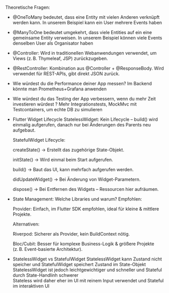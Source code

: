 Theoretische Fragen:
- @OneToMany bedeutet, dass eine Entity mit vielen Anderen verknüpft werden kann. In unserem Beispiel kann ein User mehrere Events haben
- @ManyToOne bedeutet umgekehrt, dass viele Entities auf ein eine gemeinsame Entity verweisen. In unserem Beispiel können viele Events denselben User als Organisator haben
- @Controller:
  Wird in traditionellen Webanwendungen verwendet, um Views (z. B. Thymeleaf, JSP) zurückzugeben.
- @RestController:
  Kombination aus @Controller + @ResponseBody. Wird verwendet für REST-APIs, gibt direkt JSON zurück.

- Wie würdest du die Performance deiner App messen? Im Backend könnte man Prometheus+Grafana anwenden
- Wie würdest du das Testing der App verbessern, wenn du mehr Zeit investieren
  würdest ? Mehr Integrationstests, MockMvc mit Testcontainers, um echte DB zu simulieren

- Flutter Widget Lifecycle 
  StatelessWidget:
  Kein Lifecycle – build() wird einmalig aufgerufen, danach nur bei Änderungen des Parents neu aufgebaut.

  StatefulWidget Lifecycle:

  createState() → Erstellt das zugehörige State-Objekt.

  initState() → Wird einmal beim Start aufgerufen.

  build() → Baut das UI, kann mehrfach aufgerufen werden.

  didUpdateWidget() → Bei Änderung von Widget-Parametern.

  dispose() → Bei Entfernen des Widgets – Ressourcen hier aufräumen.

- State Management: Welche Libraries und warum?
  Empfohlen:

  Provider:
  Einfach, im Flutter SDK empfohlen, ideal für kleine & mittlere Projekte.

  Alternativen:

  Riverpod:
  Sicherer als Provider, kein BuildContext nötig.

  Bloc/Cubit:
  Besser für komplexe Business-Logik & größere Projekte (z. B. Event-basierte Architektur).
- StatelessWidget vs StatefulWidget
  StatelessWidget kann Zustand nicht speicher und StatefulWidget speichert Zustand im State-Objekt<br />
  StatelessWidget ist jedoch leichtgewichtiger und schneller und Stateful durch State-Handlinh schwerer <br />
  Stateless wird daher eher im UI mit reinem Input verwendet und Stateful im interaktiven UI

  